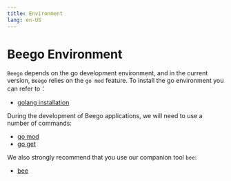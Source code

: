 ```yaml
---
title: Environment
lang: en-US
---
```


# Beego Environment

`Beego` depends on the go development environment, and in the current version, `Beego` relies on the `go mod` feature. To install the go environment you can refer to：

- [golang installation](https://golang.org/doc/install)

During the development of Beego applications, we will need to use a number of commands:

- [go mod](./go_mod.md)
- [go get](./go_get_command.md)

We also strongly recommend that you use our companion tool `bee`:

- [bee](../bee/README.md)
